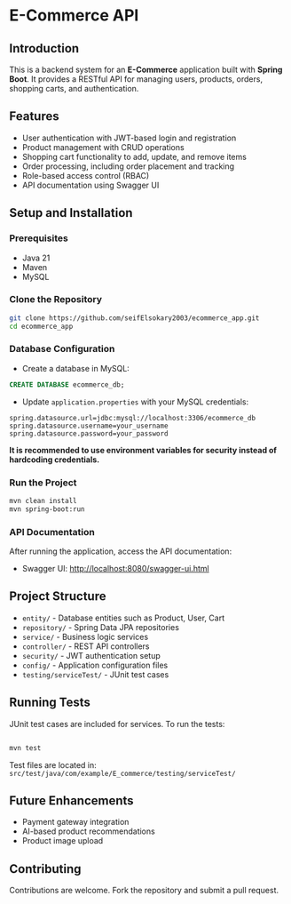 # E-Commerce API

## Introduction
This is a backend system for an **E-Commerce** application built with **Spring Boot**. It provides a RESTful API for managing users, products, orders, shopping carts, and authentication.

## Features
- User authentication with JWT-based login and registration
- Product management with CRUD operations
- Shopping cart functionality to add, update, and remove items
- Order processing, including order placement and tracking
- Role-based access control (RBAC)
- API documentation using Swagger UI

## Setup and Installation

### Prerequisites
- Java 21
- Maven
- MySQL

### Clone the Repository
```bash
git clone https://github.com/seifElsokary2003/ecommerce_app.git  
cd ecommerce_app  
```  

### Database Configuration
- Create a database in MySQL:
```sql
CREATE DATABASE ecommerce_db;  
```  
- Update `application.properties` with your MySQL credentials:
```properties
spring.datasource.url=jdbc:mysql://localhost:3306/ecommerce_db  
spring.datasource.username=your_username  
spring.datasource.password=your_password  
```  
**It is recommended to use environment variables for security instead of hardcoding credentials.**

### Run the Project
```bash
mvn clean install  
mvn spring-boot:run  
```  

### API Documentation
After running the application, access the API documentation:
- Swagger UI: [http://localhost:8080/swagger-ui.html](http://localhost:8080/swagger-ui.html)

## Project Structure
- `entity/` - Database entities such as Product, User, Cart
- `repository/` - Spring Data JPA repositories
- `service/` - Business logic services
- `controller/` - REST API controllers
- `security/` - JWT authentication setup
- `config/` - Application configuration files
- `testing/serviceTest/` - JUnit test cases

## Running Tests
JUnit test cases are included for services. To run the tests:
```bash

mvn test  

```  

Test files are located in:  
`src/test/java/com/example/E_commerce/testing/serviceTest/`

## Future Enhancements
- Payment gateway integration
- AI-based product recommendations
- Product image upload

## Contributing
Contributions are welcome. Fork the repository and submit a pull request.
